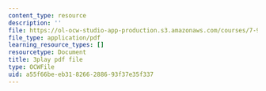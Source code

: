 ```yaml
---
content_type: resource
description: ''
file: https://ol-ocw-studio-app-production.s3.amazonaws.com/courses/7-91j-foundations-of-computational-and-systems-biology-spring-2014/a55f66beeb318266288693f37e35f337_kUN6rJ21Hno.pdf
file_type: application/pdf
learning_resource_types: []
resourcetype: Document
title: 3play pdf file
type: OCWFile
uid: a55f66be-eb31-8266-2886-93f37e35f337
---
```

